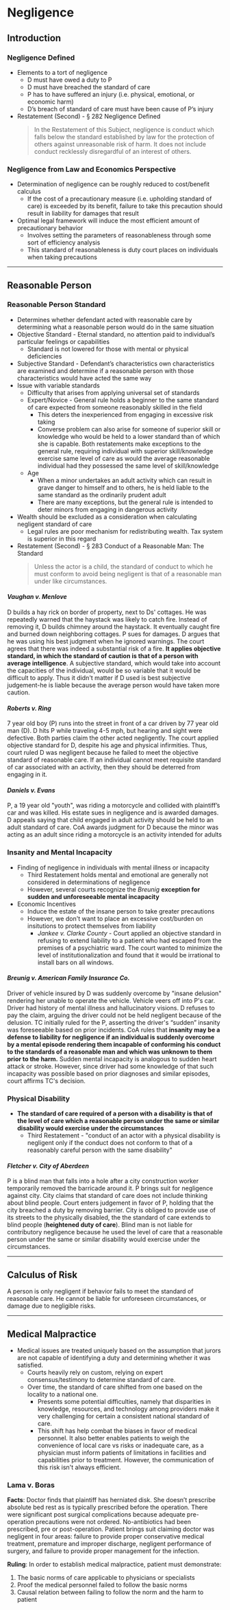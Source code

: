 # Negligence

## Introduction

### Negligence Defined

* Elements to a tort of negligence
  * D must have owed a duty to P
  * D must have breached the standard of care
  * P has to have suffered an injury (i.e. physical, emotional, or economic harm)
  * D’s breach of standard of care must have been cause of P’s injury
* Restatement (Second) - § 282 Negligence Defined
  > In the Restatement of this Subject, negligence is conduct which falls below the standard established by law for the protection of others against unreasonable risk of harm. It does not include conduct recklessly disregardful of an interest of others.

### Negligence from Law and Economics Perspective

* Determination of negligence can be roughly reduced to cost/benefit calculus
  * If the cost of a precautionary measure (i.e. upholding standard of care) is exceeded by its benefit, failure to take this precaution should result in liability for damages that result
* Optimal legal framework will induce the most efficient amount of precautionary behavior
  * Involves setting the parameters of reasonableness through some sort of efficiency analysis
  * This standard of reasonableness is duty court places on individuals when taking precautions

---

## Reasonable Person

### Reasonable Person Standard

* Determines whether defendant acted with reasonable care by determining what a reasonable person would do in the same situation
* Objective Standard - Eternal standard, no attention paid to individual’s particular feelings or capabilities
  * Standard is not lowered for those with mental or physical deficiencies
* Subjective Standard - Defendant’s characteristics own characteristics are examined and determine if a reasonable person with those characteristics would have acted the same way
* Issue with variable standards
  * Difficulty that arises from applying universal set of standards
  * Expert/Novice - General rule holds a beginner to the same standard of care expected from someone reasonably skilled in the field
    * This deters the inexperienced from engaging in excessive risk taking
    * Converse problem can also arise for someone of superior skill or knowledge who would be held to a lower standard than of which she is capable. Both restatements make exceptions to the general rule, requiring individual with superior skill/knowledge exercise same level of care as would the average reasonable individual had they possessed the same level of skill/knowledge
  * Age
    * When a minor undertakes an adult activity which can result in grave danger to himself and to others, he is held liable to the same standard as the ordinarily prudent adult
    * There are many exceptions, but the general rule is intended to deter minors from engaging in dangerous activity
* Wealth should be excluded as a consideration when calculating negligent standard of care
  * Legal rules are poor mechanism for redistributing wealth. Tax system is superior in this regard
* Restatement (Second) - § 283 Conduct of a Reasonable Man: The Standard
  > Unless the actor is a child, the standard of conduct to which he must conform to avoid being negligent is that of a reasonable man under like circumstances.

#### *Vaughan v. Menlove*

D builds a hay rick on border of property, next to Ds' cottages. He was repeatedly warned that the haystack was likely to catch fire. Instead of removing it, D builds chimney around the haystack. It eventually caught fire and burned down neighboring cottages. P sues for damages. D argues that he was using his best judgment when he ignored warnings. The court agrees that there was indeed a substantial risk of a fire. **It applies objective standard, in which the standard of caution is that of a person with average intelligence**. A subjective standard, which would take into account the capacities of the individual, would be so variable that it would be difficult to apply. Thus it didn't matter if D used is best subjective judgement-he is liable because the average person would have taken more caution.

#### *Roberts v. Ring*

7 year old boy (P) runs into the street in front of a car driven by 77 year old man (D). D hits P while traveling 4-5 mph, but hearing and sight were defective. Both parties claim the other acted negligently.  The court applied objective standard for D, despite his age and physical infirmities. Thus, court ruled D was negligent because he failed to meet the objective standard of reasonable care. If an individual cannot meet requisite standard of car associated with an activity, then they should be deterred from engaging in it.

#### *Daniels v. Evans*

P, a 19 year old "youth", was riding a motorcycle and collided with plaintiff’s car and was killed. His estate sues in negligence and is awarded damages. D appeals saying that child engaged in adult activity should be held to an adult standard of care. CoA awards judgment for D because the minor was acting as an adult since riding a motorcycle is an activity intended for adults

### Insanity and Mental Incapacity

* Finding of negligence in individuals with mental illness or incapacity
  * Third Restatement holds mental and emotional are generally not considered in determinations of negligence
  * However, several courts recognize the *Breunig* **exception for sudden and unforeseeable mental incapacity**
* Economic Incentives  
  * Induce the estate of the insane person to take greater precautions
  * However, we don't want to place an excessive cost/burden on insitutions to protect themselves from liability
    * *Jankee v. Clarke County* - Court applied an objective standard in refusing to extend liability to a patient who had escaped from the premises of a psychiatric ward. The court wanted to minimize the level of institutionalization and found that it would be irrational to install bars on all windows.  

#### *Breunig v. American Family Insurance Co.*

Driver of vehicle insured by D was suddenly overcome by "insane delusion" rendering her unable to operate the vehicle. Vehicle veers off into P's car. Driver had history of mental illness and hallucinatory visions. D refuses to pay the claim, arguing the driver could not be held negligent because of the delusion. TC initially ruled for the P, asserting the driver's “sudden” insanity was foreseeable based on prior incidents. CoA rules that **insanity may be a defense to liability for negligence if an individual is suddenly overcome by a mental episode rendering them incapable of conforming his conduct to the standards of a reasonable man and which was unknown to them prior to the harm.** Sudden mental incapacity is analogous to sudden heart attack or stroke. However, since driver had some knowledge of that such incapacity was possible based on prior diagnoses and similar episodes, court affirms TC's decision.

### Physical Disability

* **The standard of care required of a person with a disability is that of the level of care which a reasonable person under the same or similar disability would exercise under the circumstances**
  * Third Restatement - "conduct of an actor with a physical disability is negligent only if the conduct does not conform to that of a reasonably careful person with the same disability"

#### *Fletcher v. City of Aberdeen*

P is a blind man that falls into a hole after a city construction worker temporarily removed the barricade around it. P brings suit for negligence against city. City claims that standard of care does not include thinking about blind people. Court enters judgement in favor of P, holding that the city breached a duty by removing barrier. City is obliged to provide use of its streets to the physically disabled, the the standard of care extends to blind people (**heightened duty of care**). Blind man is not liable for contributory negligence because he used the level of care that a reasonable person under the same or similar disability would exercise under the circumstances.

---

## Calculus of Risk

A person is only negligent if behavior fails to meet the standard of reasonable care. He cannot be liable for unforeseen circumstances, or damage due to negligible risks.

---


## Medical Malpractice

* Medical issues are treated uniquely based on the assumption that jurors are not capable of identifying a duty and determining whether it was satisfied.
  * Courts heavily rely on custom, relying on expert consensus/testimony to determine standard of care.
  * Over time, the standard of care shifted from one based on the locality to a national one.
    * Presents some potential difficulties, namely that disparities in knowledge, resources, and technology among providers make it very challenging for certain a consistent national standard of care.
    * This shift has help combat the biases in favor of medical personnel. It also better enables patients to weigh the convenience of local care vs risks or inadequate care, as a physician must inform patients of limitations in facilities and capabilities prior to treatment. However, the communication of this risk isn't always efficient.

### Lama v. Boras

**Facts**:
Doctor finds that plaintiff has herniated disk. She doesn’t prescribe absolute bed rest as is typically prescribed before the operation. There were significant post surgical complications because adequate pre-operation precautions were not ordered. No-antibiotics had been prescribed, pre or post-operation. Patient brings suit claiming doctor was negligent in four areas: failure to provide proper conservative medical treatment, premature and improper discharge, negligent performance of surgery, and failure to provide proper management for the infection.

**Ruling**:
In order to establish medical malpractice, patient must demonstrate:

1. The basic norms of care applicable to physicians or specialists
2. Proof the medical personnel failed to follow the basic norms
3. Causal relation between failing to follow the norm and the harm to patient

